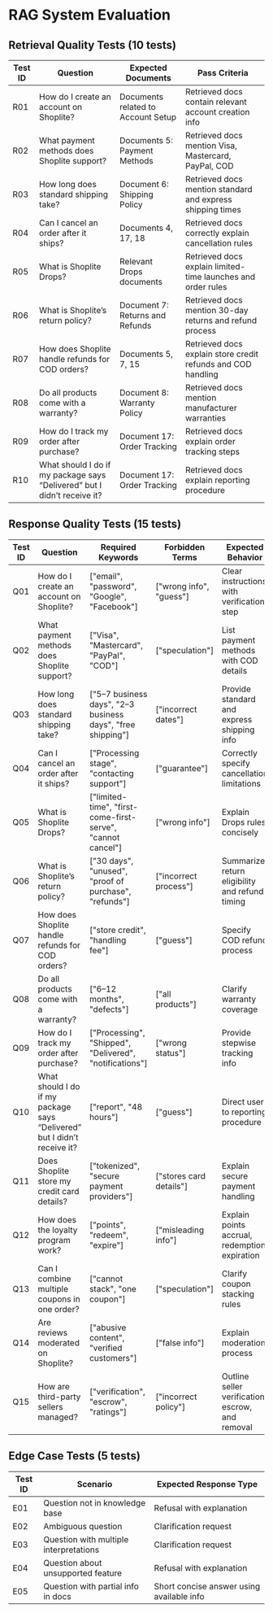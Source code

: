 # RAG System Evaluation

## Retrieval Quality Tests (10 tests)
| Test ID | Question | Expected Documents | Pass Criteria |
|---------|----------|-------------------|---------------|
| R01 | How do I create an account on Shoplite? | Documents related to Account Setup | Retrieved docs contain relevant account creation info |
| R02 | What payment methods does Shoplite support? | Documents 5: Payment Methods | Retrieved docs mention Visa, Mastercard, PayPal, COD |
| R03 | How long does standard shipping take? | Document 6: Shipping Policy | Retrieved docs mention standard and express shipping times |
| R04 | Can I cancel an order after it ships? | Documents 4, 17, 18 | Retrieved docs correctly explain cancellation rules |
| R05 | What is Shoplite Drops? | Relevant Drops documents | Retrieved docs explain limited-time launches and order rules |
| R06 | What is Shoplite’s return policy? | Document 7: Returns and Refunds | Retrieved docs mention 30-day returns and refund process |
| R07 | How does Shoplite handle refunds for COD orders? | Documents 5, 7, 15 | Retrieved docs explain store credit refunds and COD handling |
| R08 | Do all products come with a warranty? | Document 8: Warranty Policy | Retrieved docs mention manufacturer warranties |
| R09 | How do I track my order after purchase? | Document 17: Order Tracking | Retrieved docs explain order tracking steps |
| R10 | What should I do if my package says “Delivered” but I didn’t receive it? | Document 17: Order Tracking | Retrieved docs explain reporting procedure |

## Response Quality Tests (15 tests)
| Test ID | Question | Required Keywords | Forbidden Terms | Expected Behavior |
|---------|----------|-------------------|-----------------|-----------------|
| Q01 | How do I create an account on Shoplite? | ["email", "password", "Google", "Facebook"] | ["wrong info", "guess"] | Clear instructions with verification step |
| Q02 | What payment methods does Shoplite support? | ["Visa", "Mastercard", "PayPal", "COD"] | ["speculation"] | List payment methods with COD details |
| Q03 | How long does standard shipping take? | ["5–7 business days", "2–3 business days", "free shipping"] | ["incorrect dates"] | Provide standard and express shipping info |
| Q04 | Can I cancel an order after it ships? | ["Processing stage", "contacting support"] | ["guarantee"] | Correctly specify cancellation limitations |
| Q05 | What is Shoplite Drops? | ["limited-time", "first-come-first-serve", "cannot cancel"] | ["wrong info"] | Explain Drops rules concisely |
| Q06 | What is Shoplite’s return policy? | ["30 days", "unused", "proof of purchase", "refunds"] | ["incorrect process"] | Summarize return eligibility and refund timing |
| Q07 | How does Shoplite handle refunds for COD orders? | ["store credit", "handling fee"] | ["guess"] | Specify COD refund process |
| Q08 | Do all products come with a warranty? | ["6–12 months", "defects"] | ["all products"] | Clarify warranty coverage |
| Q09 | How do I track my order after purchase? | ["Processing", "Shipped", "Delivered", "notifications"] | ["wrong status"] | Provide stepwise tracking info |
| Q10 | What should I do if my package says “Delivered” but I didn’t receive it? | ["report", "48 hours"] | ["guess"] | Direct user to reporting procedure |
| Q11 | Does Shoplite store my credit card details? | ["tokenized", "secure payment providers"] | ["stores card details"] | Explain secure payment handling |
| Q12 | How does the loyalty program work? | ["points", "redeem", "expire"] | ["misleading info"] | Explain points accrual, redemption, expiration |
| Q13 | Can I combine multiple coupons in one order? | ["cannot stack", "one coupon"] | ["speculation"] | Clarify coupon stacking rules |
| Q14 | Are reviews moderated on Shoplite? | ["abusive content", "verified customers"] | ["false info"] | Explain moderation process |
| Q15 | How are third-party sellers managed? | ["verification", "escrow", "ratings"] | ["incorrect policy"] | Outline seller verification, escrow, and removal |

## Edge Case Tests (5 tests)
| Test ID | Scenario | Expected Response Type |
|---------|----------|----------------------|
| E01 | Question not in knowledge base | Refusal with explanation |
| E02 | Ambiguous question | Clarification request |
| E03 | Question with multiple interpretations | Clarification request |
| E04 | Question about unsupported feature | Refusal with explanation |
| E05 | Question with partial info in docs | Short concise answer using available info |

